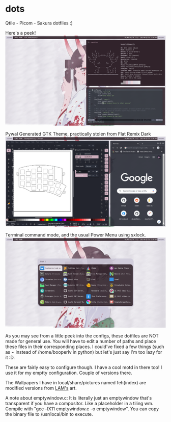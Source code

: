 # dots
Qtile - Picom - Sakura
dotfiles :)

Here's a peek!
![Sweet Tiling, no borders.](https://github.com/booperlv/dots/blob/main/pics/neotermqtile.png?raw=true)

Pywal Generated GTK Theme, practically stolen from Flat Remix Dark
![Pywal Generated GTK Theme](https://github.com/booperlv/dots/blob/main/pics/gtkshowcase.png?raw=true)

Terminal command mode, and the usual Power Menu using sxlock.
![Cool Rofi Modes](https://github.com/booperlv/dots/blob/main/pics/rofiapps.png?raw=true)

As you may see from a little peek into the configs, these dotfiles are NOT made for general use. You will have to edit a number of paths and place these files in their corresponding places. I could've fixed a few things (such as ~ instead of /home/booperlv in python) but let's just say I'm too lazy for it :D.

These are fairly easy to configure though.
I have a cool motd in there too! I use it for my emptty configuration. Couple of versions there.

The Wallpapers I have in local/share/pictures named feh(index) are modified versions from [LAM's](https://www.pixiv.net/en/users/17429) art.

A note about emptywindow.c:
It is literally just an emptywindow that's transparent if you have a compositor. Like a placeholder in a tiling wm.
Compile with "gcc -lX11 emptywindow.c -o emptywindow". You can copy the binary file to /usr/local/bin to execute.
